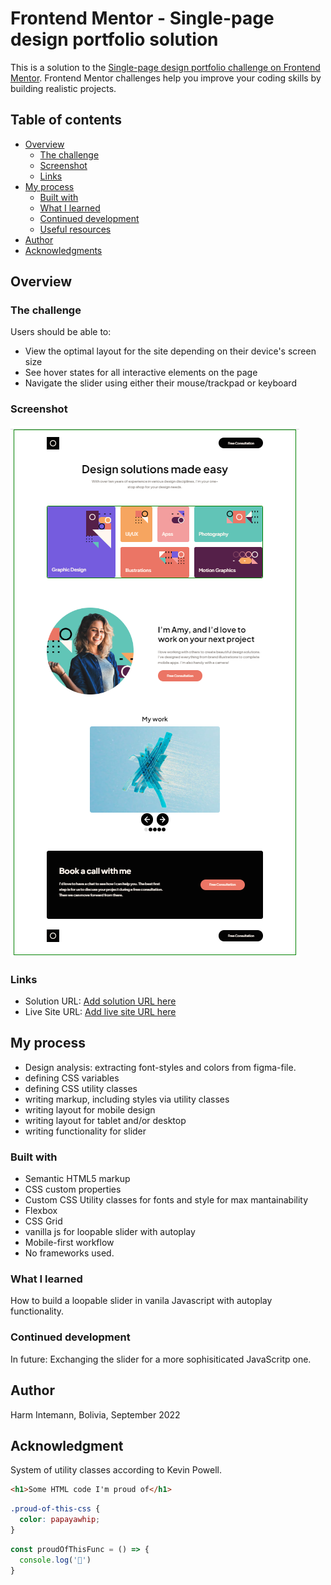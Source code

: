 # Frontend Mentor - Single-page design portfolio solution

This is a solution to the [Single-page design portfolio challenge on Frontend Mentor](https://www.frontendmentor.io/challenges/singlepage-design-portfolio-2MMhyhfKVo). Frontend Mentor challenges help you improve your coding skills by building realistic projects. 

## Table of contents

- [Overview](#overview)
  - [The challenge](#the-challenge)
  - [Screenshot](#screenshot)
  - [Links](#links)
- [My process](#my-process)
  - [Built with](#built-with)
  - [What I learned](#what-i-learned)
  - [Continued development](#continued-development)
  - [Useful resources](#useful-resources)
- [Author](#author)
- [Acknowledgments](#acknowledgments)


## Overview

### The challenge

Users should be able to:

- View the optimal layout for the site depending on their device's screen size
- See hover states for all interactive elements on the page
- Navigate the slider using either their mouse/trackpad or keyboard

### Screenshot

![Screenshot of desktop version](./Screenshot-desktop.png)


### Links

- Solution URL: [Add solution URL here](https://github.com/ghintema/FrontEndMentor_Single-page-design-portfolio.git)
- Live Site URL: [Add live site URL here](https://ghintema.github.io/FrontEndMentor_Single-page-design-portfolio/)

## My process
- Design analysis: extracting font-styles and colors from figma-file.
- defining CSS variables
- defining CSS utility classes
- writing markup, including styles via utility classes
- writing layout for mobile design
- writing layout for tablet and/or desktop
- writing functionality for slider

### Built with

- Semantic HTML5 markup
- CSS custom properties
- Custom CSS Utility classes for fonts and style for max mantainability 
- Flexbox
- CSS Grid
- vanilla js for loopable slider with autoplay
- Mobile-first workflow
- No frameworks used.


### What I learned

How to build a loopable slider in vanila Javascript with autoplay functionality.


### Continued development

In future: Exchanging the slider for a more sophisiticated JavaScritp one.

## Author

Harm Intemann, Bolivia, September 2022

## Acknowledgment

System of utility classes according to Kevin Powell.

```html
<h1>Some HTML code I'm proud of</h1>
```
```css
.proud-of-this-css {
  color: papayawhip;
}
```
```js
const proudOfThisFunc = () => {
  console.log('🎉')
}
```

